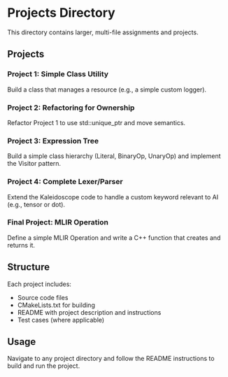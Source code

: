 # Projects Directory

This directory contains larger, multi-file assignments and projects.

## Projects

### Project 1: Simple Class Utility
Build a class that manages a resource (e.g., a simple custom logger).

### Project 2: Refactoring for Ownership
Refactor Project 1 to use std::unique_ptr and move semantics.

### Project 3: Expression Tree
Build a simple class hierarchy (Literal, BinaryOp, UnaryOp) and implement the Visitor pattern.

### Project 4: Complete Lexer/Parser
Extend the Kaleidoscope code to handle a custom keyword relevant to AI (e.g., tensor or dot).

### Final Project: MLIR Operation
Define a simple MLIR Operation and write a C++ function that creates and returns it.

## Structure

Each project includes:
- Source code files
- CMakeLists.txt for building
- README with project description and instructions
- Test cases (where applicable)

## Usage

Navigate to any project directory and follow the README instructions to build and run the project.
